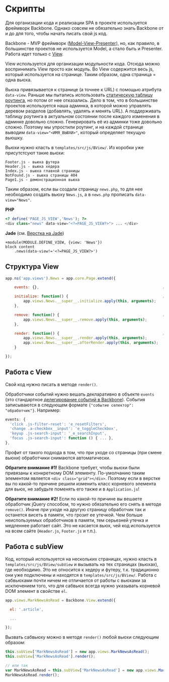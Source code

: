 # Скрипты

Для организации кода и реализации SPA в проекте используется фреймворк Backbone. Однако совсем не обязательно знать Backbone от и до для того, чтобы начать писать свой js код.

Backbone - MVP фреймворк \([Model-View-Presenter](https://ru.wikipedia.org/wiki/Model-View-Presenter)\), но, как правило, в большинстве проектов не используется Model, а стало быть и Presenter. Работа идет только с [View](http://backbonejs.org/#View). 

View используется для организации модульности кода. Отсюда можно воспринимать View просто как модуль. Во View содержится весь js, который иcпользуется на странице. Таким образом, одна страница = одна вьюха.

Вьюха привязывается к странице (а точнее к URL) с помощью атрибута `data-view`. Раньше мы пытались использовать [статическую таблицу роутинга](http://backbonejs.org/#Router-routes), но потом от нее отказались. Дело в том, что в большинстве проектов используется наша админка, в которой можно управлять деревом разделов (добавлять, удалять и менять URL). А поддерживать таблицу роутинга в актуальном состоянии после каждого изменения в админке довольно сложно. Генерировать её из админки тоже довольно сложно. Поэтому мы упростили роутинг, и на каждой странице выводим `data-view="<ИМЯ_ВЬЮХИ>"`, который определяет текущую вьюшку.

Вьюхи нужно класть в `templates/src/js/BView/`. Из коробки уже присутстсуют такие вьюхи:

```
Footer.js - вьюха футера
Header.js - вьюха хедера
Index.js - вьюха главной страницы
NotFound.js - вьюха страницы 404
Page1.js - демонстрационная вьюха
```

Таким образом, если вы создали страницу `news.php`, то для нее необходимо создать вьюху `News.js`, а в `news.php` прописать `data-view="News"`.

**PHP**
```php
<? define('PAGE_JS_VIEW','News'); ?>
<div class="news" data-view="<?=PAGE_JS_VIEW?>"> ... </div>
```

**Jade** (см. [Верстка на Jade](jade.md))

```jade
+module(MODULE.DEFINE_VIEW, {view: 'News'})
block content
    .news(data-view!='<?=PAGE_JS_VIEW?>')
```

## Структура View

```js
app.ns('app.views').News = app.core.Page.extend({

    events: {},                                                       // Обработчики событий

    initialize: function() {                                          // Инициализация вьюхи
        app.views.News.__super__.initialize.apply(this, arguments); 
    },

    remove: function() {                                              // Удаление вьюхи и обработчиков
        app.views.News.__super__.remove.apply(this, arguments); 
    },

    render: function() {                                              // Отрисовка разметки
        app.views.News.__super__.render.apply(this, arguments);
        app.views.News.__super__.afterRender.apply(this, arguments);
    }

});
```

## Работа с View

Свой код нужно писать в методе `render()`.

Обработчики событий нужно вешать декларативно в объекте `events` \(это стандартное [делегирование событий в Backbone](http://backbonejs.org/#View-delegateEvents)\). События записываются в следующем формате `{"событие селектор": "обработчик"}`. Например:

```js
events: {
  'click .js-filter-reset': 'e_resetFilters',
  'change .a-checkbox__input': 'e_toggleCheckbox',
  'keyup .js-search-input': '_e_searchInput',
  'focus .js-search-input': function () { ... },
},
```

Профит от такого подхода в том, что при уходе со страницы \(при смене вьюхи\) обработчики снимаются автоматически.

**Обратите внимание \#1!** Backbone требует, чтобы вьюхи были привязаны к конкретному DOM элементу. По-умолчанию таким элементом является `<div class="grid"></div>`. Поэтому если в верстке вы по какой-то причине решили изменить класс корневого элемента для вьюх, не забудьте поменять его также и в `Application.js`!

**Обратите внимание \#2!** Если по какой-то причине вы вешаете обработчик jQuery способом, то нужно обязательно его снять в методе `remove()`. Иначе при уходе на другую страницу обработчик так и останется висеть в памяти, что грозит ее утечкой. Чем больше неиспользуемых обработчиков в памяти, тем серьезней утечка и медленнее работает сайт. Это не касается вьюх, чей код используется на всем сайте \(`Header.js`, `Footer.js` и т.п.\).

## Работа с subView

Код, который используется на нескольких страницах, нужно класть в `templates/src/js/BView/subView` и вызывать на тех страницах (вьюхах), где необходимо. Это не относится к хедеру и футеру, т.к. традиционно они уже подключены и находятся в `templates/src/js/BView/`. Работа с сабвьюхами почти ничем не отличается от работы с вьюхами за исключением того, что для сабвьюх всегда нужно указывать корневой DOM элемент в свойстве `el`.

```js
app.views.MarkNewsAsRead = Backbone.View.extend({

  el: '.article',

  ...

});
```

Вызвать сабвьюху можно в методе `render()` любой вьюхи следующим образом:

```js
this.subView['MarkNewsAsRead'] = new app.views.MarkNewsAsRead();
this.subView['MarkNewsAsRead'].render();

// или так
var MarkNewsAsRead = this.subView['MarkNewsAsRead'] = new app.views.MarkNewsAsRead();
MarkNewsAsRead.render();
```



